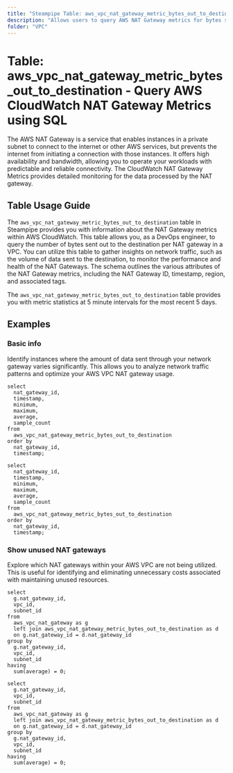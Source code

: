 ```yaml
---
title: "Steampipe Table: aws_vpc_nat_gateway_metric_bytes_out_to_destination - Query AWS CloudWatch NAT Gateway Metrics using SQL"
description: "Allows users to query AWS NAT Gateway metrics for bytes sent to the destination from the NAT gateway. The table provides information about the number of bytes sent out to the destination per NAT gateway in a VPC."
folder: "VPC"
---
```


# Table: aws_vpc_nat_gateway_metric_bytes_out_to_destination - Query AWS CloudWatch NAT Gateway Metrics using SQL

The AWS NAT Gateway is a service that enables instances in a private subnet to connect to the internet or other AWS services, but prevents the internet from initiating a connection with those instances. It offers high availability and bandwidth, allowing you to operate your workloads with predictable and reliable connectivity. The CloudWatch NAT Gateway Metrics provides detailed monitoring for the data processed by the NAT gateway.

## Table Usage Guide

The `aws_vpc_nat_gateway_metric_bytes_out_to_destination` table in Steampipe provides you with information about the NAT Gateway metrics within AWS CloudWatch. This table allows you, as a DevOps engineer, to query the number of bytes sent out to the destination per NAT gateway in a VPC. You can utilize this table to gather insights on network traffic, such as the volume of data sent to the destination, to monitor the performance and health of the NAT Gateways. The schema outlines the various attributes of the NAT Gateway metrics, including the NAT Gateway ID, timestamp, region, and associated tags.

The `aws_vpc_nat_gateway_metric_bytes_out_to_destination` table provides you with metric statistics at 5 minute intervals for the most recent 5 days.

## Examples

### Basic info
Identify instances where the amount of data sent through your network gateway varies significantly. This allows you to analyze network traffic patterns and optimize your AWS VPC NAT gateway usage.

```sql+postgres
select
  nat_gateway_id,
  timestamp,
  minimum,
  maximum,
  average,
  sample_count
from
  aws_vpc_nat_gateway_metric_bytes_out_to_destination
order by
  nat_gateway_id,
  timestamp;
```

```sql+sqlite
select
  nat_gateway_id,
  timestamp,
  minimum,
  maximum,
  average,
  sample_count
from
  aws_vpc_nat_gateway_metric_bytes_out_to_destination
order by
  nat_gateway_id,
  timestamp;
```

### Show unused NAT gateways
Explore which NAT gateways within your AWS VPC are not being utilized. This is useful for identifying and eliminating unnecessary costs associated with maintaining unused resources.

```sql+postgres
select
  g.nat_gateway_id,
  vpc_id,
  subnet_id
from
  aws_vpc_nat_gateway as g
  left join aws_vpc_nat_gateway_metric_bytes_out_to_destination as d
  on g.nat_gateway_id = d.nat_gateway_id
group by
  g.nat_gateway_id,
  vpc_id,
  subnet_id
having
  sum(average) = 0;
```

```sql+sqlite
select
  g.nat_gateway_id,
  vpc_id,
  subnet_id
from
  aws_vpc_nat_gateway as g
  left join aws_vpc_nat_gateway_metric_bytes_out_to_destination as d
  on g.nat_gateway_id = d.nat_gateway_id
group by
  g.nat_gateway_id,
  vpc_id,
  subnet_id
having
  sum(average) = 0;
```